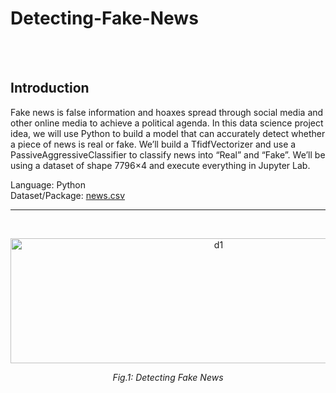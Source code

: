 # Detecting-Fake-News
<br /><br />
## Introduction

Fake news is false information and hoaxes spread through social media and other online media to achieve a political agenda. In this data science project idea, we will use Python to build a model that can accurately detect whether a piece of news is real or fake. We’ll build a TfidfVectorizer and use a PassiveAggressiveClassifier to classify news into “Real” and “Fake”. We’ll be using a dataset of shape 7796×4 and execute everything in Jupyter Lab.

Language: Python <br />
Dataset/Package: [news.csv](https://github.com/Mina-Rahmanian/Detecting-fake-news/blob/main/news.csv)

----------------------------------------------------------------------------------------------------
<br />

<p align="center">
<img width="650" height="200" alt="d1" src="https://user-images.githubusercontent.com/71558720/195905602-9314a18a-e5fe-4fbf-84a2-2e5355628a74.PNG">
</p>
<p align="center">
<em>Fig.1: Detecting Fake News</em>
</p> <br /> 
